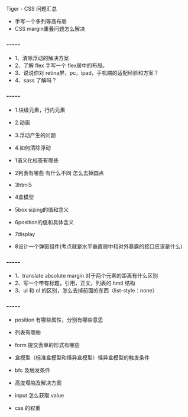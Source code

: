 Tiger - CSS 问题汇总


- 手写一个多列等高布局
- CSS margin重叠问题怎么解决

### -----

- 1、清除浮动的解决方案
- 2、了解 flex 手写一个 flex居中的布局。
- 3、说说你对 retina屏，pc，ipad，手机端的适配经验和方案？
- 4、sass 了解吗？

### -----

- 1.块级元素，行内元素
- 2.动画
- 3.浮动产生的问题
- 4.如何清除浮动



- 1语义化标签有哪些
- 2列表有哪些 有什么不同 怎么去掉圆点
- 3html5
- 4盒模型
- 5box sizing的值和含义
- 6position的值和具体含义
- 7display
- 8设计一个弹窗组件(考点就是水平垂直居中和对外暴露的接口应该是什么)

### -----

- 1、translate absolute margin 对于两个元素的距离有什么区别 
- 2、写一个带有标题，引用，正文，列表的 hmtl 结构 
- 3、ul 和 ol 的区别，怎么去掉前面的东西（list-style：none）



### -----

- position 有哪些属性，分别有哪些意思 


- 列表有哪些 
- form 提交表单的形式有哪些 
- 盒模型（标准盒模型和怪异盒模型）怪异盒模型的触发条件 
- bfc 及触发条件 
- 高度塌陷及解决方案 
- input 怎么获取 value 
- css 的权重 <style> id > class > div>






